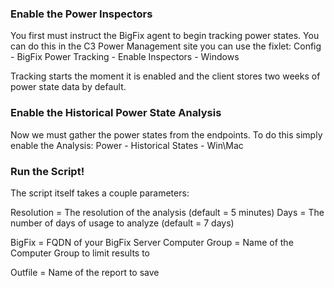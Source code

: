 ### Enable the Power Inspectors

You first must instruct the BigFix agent to begin tracking power states. You can do this in the C3 Power Management site you can use the fixlet: Config - BigFix Power Tracking - Enable Inspectors - Windows

Tracking starts the moment it is enabled and the client stores two weeks of power state data by default.

### Enable the Historical Power State Analysis

Now we must gather the power states from the endpoints. To do this simply enable the Analysis: Power - Historical States - Win\Mac

### Run the Script!

The script itself takes a couple parameters:

Resolution = The resolution of the analysis (default = 5 minutes)
Days = The number of days of usage to analyze (default = 7 days)

BigFix = FQDN of your BigFix Server
Computer Group = Name of the Computer Group to limit results to

Outfile = Name of the report to save